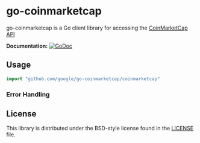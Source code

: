 # go-coinmarketcap #

go-coinmarketcap is a Go client library for accessing the [CoinMarketCap API](https://coinmarketcap.com/api/)

**Documentation:** [![GoDoc](https://godoc.org/github.com/decarium/go-coinmarketcap/coinmarketcap?status.svg)](https://godoc.org/github.com/decarium/go-coinmarketcap/coinmarketcap)


## Usage ##

```go
import "github.com/google/go-coinmarketcap/coinmarketcap"
```

### Error Handling ###


## License ##

This library is distributed under the BSD-style license found in the [LICENSE](./LICENSE)
file.
